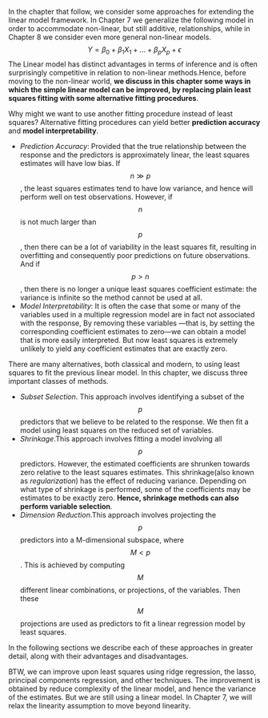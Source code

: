 In the chapter that follow, we consider some approaches for extending the linear model framework. In Chapter 7 we generalize the following model in order to accommodate non-linear, but still additive, relationships, while in Chapter 8 we consider even more general non-linear models.
$$
Y = \beta_0 + \beta_1X_1 + ... + \beta_pX_p + \epsilon
$$
The Linear model has distinct advantages in terms of inference and is often surprisingly competitive in relation to non-linear methods.Hence, before moving to the non-linear world, **we discuss in this chapter some ways in which the simple linear model can be improved, by replacing plain least squares fitting with some alternative fitting procedures**.

Why might we want to use another fitting procedure instead of least squares? Alternative fitting procedures can yield better **prediction accuracy** and **model interpretability**.

* *Prediction Accuracy*: Provided that the true relationship between the response and the predictors is approximately linear, the least squares estimates will have low bias. If $$n \gg p$$, the least squares estimates tend to have low variance, and hence will perform well on test observations. However, if $$n$$ is not much larger than $$p$$, then there can be a lot of variability in the least squares fit, resulting in overfitting and consequently poor predictions on future observations. And if $$p \gt n$$, then there is no longer a unique least squares coefficient estimate: the variance is infinite so the method cannot be used at all.
* *Model Interpretability*: It is often the case that some or many of the variables used in a multiple regression model are in fact not associated with the response, By removing these variables —that is, by setting the corresponding coefficient estimates to zero—we can obtain a model that is more easily interpreted. But now least squares is extremely unlikely to yield any coefficient estimates that are exactly zero.

There are many alternatives, both classical and modern, to using least squares to fit the previous linear model. In this chapter, we discuss three important classes of methods.

* *Subset Selection*. This approach involves identifying a subset of the $$p$$ predictors that we believe to be related to the response. We then fit a model using least squares on the reduced set of variables.
* *Shrinkage*.This approach involves fitting a model involving all $$p$$ predictors. However, the estimated coefficients are shrunken towards zero relative to the least squares estimates. This shrinkage(also known as *regularization*) has the effect of reducing variance. Depending on what type of shrinkage is performed, some of the coefficients may be estimates to be exactly zero. **Hence, shrinkage methods can also perform variable selection**.
* *Dimension Reduction*.This approach involves projecting the $$p$$ predictors into a M-dimensional subspace, where $$M \lt p$$. This is achieved by computing $$M$$ different linear combinations, or projections, of the variables. Then these $$M$$ projections are used as predictors to fit a linear regression model by least squares.

In the following sections we describe each of these approaches in greater detail, along with their advantages and disadvantages.

BTW, we can improve upon least squares using ridge regression, the lasso, principal components regression, and other techniques. The improvement is obtained by reduce complexity of the linear model, and hence the variance of the estimates. But we are still using a linear model. In Chapter 7, we will relax the linearity assumption to move beyond linearity.
